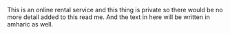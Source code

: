 This is an online rental service and this thing is private so there would be no more detail added to this read me. And the text in here will be written in amharic as well.